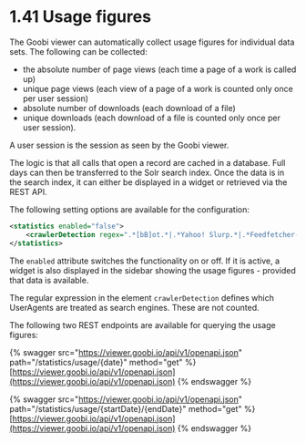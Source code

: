 # 1.41 Usage figures

The Goobi viewer can automatically collect usage figures for individual data sets. The following can be collected:

* the absolute number of page views (each time a page of a work is called up)&#x20;
* unique page views (each view of a page of a work is counted only once per user session)&#x20;
* absolute number of downloads (each download of a file)&#x20;
* unique downloads (each download of a file is counted only once per user session).

A user session is the session as seen by the Goobi viewer.&#x20;

The logic is that all calls that open a record are cached in a database. Full days can then be transferred to the Solr search index. Once the data is in the search index, it can either be displayed in a widget or retrieved via the REST API.

The following setting options are available for the configuration:

```xml
<statistics enabled="false">
    <crawlerDetection regex=".*[bB]ot.*|.*Yahoo! Slurp.*|.*Feedfetcher-Google.*|.*Apache-HttpClient.*|.*[Ss]pider.*|.*[Cc]rawler.*|.*nagios.*|.*Yandex.*|.*monitoring-plugins.*|.*node-fetch.*|.*Munin.*|.*SearchHelper.*|.*Qwantify.*|.*feedparser.*|.*Prefetch Proxy.*|.*internal dummy connection.*|.*Go-http-client.*|.*facebookexternalhit.*|^.?$|.*Dataprovider.com.*|.*TYPO3.*|.*python.*|.*curl.*|.*LinkAnalyser.*|.*GuzzleHttp.*|.*Spawning-AI.*|.*Iframely.*|.*ApacheBench.*|.*deadlinkchecker.*|.*Fingerprinter.*|.*Riddler.*|.*Java-http.*" />
</statistics>
```

The `enabled` attribute switches the functionality on or off. If it is active, a widget is also displayed in the sidebar showing the usage figures - provided that data is available.&#x20;

The regular expression in the element `crawlerDetection` defines which UserAgents are treated as search engines. These are not counted.&#x20;

The following two REST endpoints are available for querying the usage figures:

{% swagger src="https://viewer.goobi.io/api/v1/openapi.json" path="/statistics/usage/{date}" method="get" %}
[https://viewer.goobi.io/api/v1/openapi.json](https://viewer.goobi.io/api/v1/openapi.json)
{% endswagger %}

{% swagger src="https://viewer.goobi.io/api/v1/openapi.json" path="/statistics/usage/{startDate}/{endDate}" method="get" %}
[https://viewer.goobi.io/api/v1/openapi.json](https://viewer.goobi.io/api/v1/openapi.json)
{% endswagger %}
